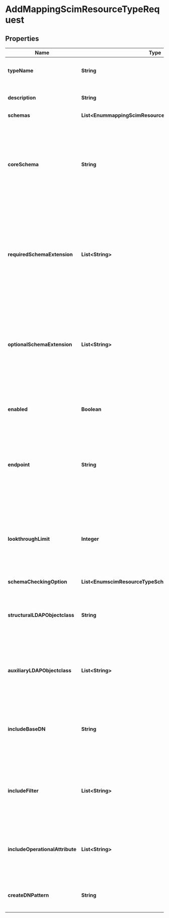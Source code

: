 

# AddMappingScimResourceTypeRequest


## Properties

| Name | Type | Description | Notes |
|------------ | ------------- | ------------- | -------------|
|**typeName** | **String** | Name of the new SCIM Resource Type |  |
|**description** | **String** | A description for this SCIM Resource Type |  [optional] |
|**schemas** | **List&lt;EnummappingScimResourceTypeSchemaUrn&gt;** |  |  |
|**coreSchema** | **String** | The core schema enforced on core attributes at the top level of a SCIM resource representation exposed by thisMapping SCIM Resource Type. |  |
|**requiredSchemaExtension** | **List&lt;String&gt;** | Required additive schemas that are enforced on extension attributes in a SCIM resource representation for this Mapping SCIM Resource Type. |  [optional] |
|**optionalSchemaExtension** | **List&lt;String&gt;** | Optional additive schemas that are enforced on extension attributes in a SCIM resource representation for this Mapping SCIM Resource Type. |  [optional] |
|**enabled** | **Boolean** | Indicates whether the SCIM Resource Type is enabled. |  |
|**endpoint** | **String** | The HTTP addressable endpoint of this SCIM Resource Type relative to the &#39;/scim/v2&#39; base URL. Do not include a leading &#39;/&#39;. |  |
|**lookthroughLimit** | **Integer** | The maximum number of resources that the SCIM Resource Type should \&quot;look through\&quot; in the course of processing a search request. |  [optional] |
|**schemaCheckingOption** | **List&lt;EnumscimResourceTypeSchemaCheckingOptionProp&gt;** |  |  [optional] |
|**structuralLDAPObjectclass** | **String** | Specifies the LDAP structural object class that should be exposed by this SCIM Resource Type. |  [optional] |
|**auxiliaryLDAPObjectclass** | **List&lt;String&gt;** | Specifies an auxiliary LDAP object class that should be exposed by this SCIM Resource Type. |  [optional] |
|**includeBaseDN** | **String** | Specifies the base DN of the branch of the LDAP directory that can be accessed by this SCIM Resource Type. |  [optional] |
|**includeFilter** | **List&lt;String&gt;** | The set of LDAP filters that define the LDAP entries that should be included in this SCIM Resource Type. |  [optional] |
|**includeOperationalAttribute** | **List&lt;String&gt;** | Specifies the set of operational LDAP attributes to be provided by this SCIM Resource Type. |  [optional] |
|**createDNPattern** | **String** | Specifies the template to use for the DN when creating new entries. |  [optional] |



